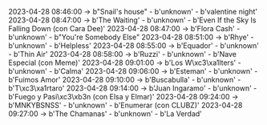 2023-04-28 08:46:00 -> b"Snail's house" - b'unknown' - b'valentine night'
2023-04-28 08:47:00 -> b'The Waiting' - b'unknown' - b'Even If the Sky Is Falling Down (con Cara Dee)'
2023-04-28 08:47:00 -> b'Flora Cash' - b'unknown' - b"You're Somebody Else"
2023-04-28 08:51:00 -> b'Rhye' - b'unknown' - b'Helpless'
2023-04-28 08:55:00 -> b'Equador' - b'unknown' - b'Thin Air'
2023-04-28 08:58:00 -> b'Ruzzi' - b'unknown' - b'Nave Especial (con Meme)'
2023-04-28 09:01:00 -> b'Los W\xc3\xa1lters' - b'unknown' - b'Calma'
2023-04-28 09:06:00 -> b'Esteman' - b'unknown' - b'Fuimos Amor'
2023-04-28 09:10:00 -> b'Buscabulla' - b'unknown' - b'T\xc3\xa1rtaro'
2023-04-28 09:14:00 -> b'Juan Ingaramo' - b'unknown' - b'Fuego y Pasi\xc3\xb3n (con Elsa y Elmar)'
2023-04-28 09:24:00 -> b'MNKYBSNSS' - b'unknown' - b'Enumerar (con CLUBZ)'
2023-04-28 09:27:00 -> b'The Chamanas' - b'unknown' - b'La Verdad'

